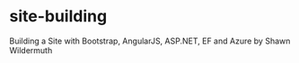 # site-building
Building a Site with Bootstrap, AngularJS, ASP.NET, EF and Azure by Shawn Wildermuth
